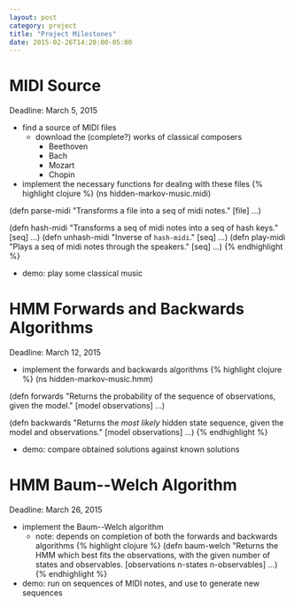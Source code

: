 ```yaml
---
layout: post
category: project
title: "Project Milestones"
date: 2015-02-26T14:20:00-05:00
---
```


# MIDI Source

Deadline: March 5, 2015

- find a source of MIDI files
    - download the (complete?) works of classical composers
        - Beethoven
        - Bach
        - Mozart
        - Chopin
- implement the necessary functions for dealing with these files
{% highlight clojure %}
(ns hidden-markov-music.midi)

(defn parse-midi
  "Transforms a file into a seq of midi notes."
  [file]
  ...)

(defn hash-midi
  "Transforms a seq of midi notes into a seq of hash keys."
  [seq]
  ...)
(defn unhash-midi
  "Inverse of `hash-midi`."
  [seq]
  ...)
(defn play-midi
  "Plays a seq of midi notes through the speakers."
  [seq]
  ...)
{% endhighlight %}
- demo: play some classical music


# HMM Forwards and Backwards Algorithms

Deadline: March 12, 2015

- implement the forwards and backwards algorithms
{% highlight clojure %}
(ns hidden-markov-music.hmm)

(defn forwards
  "Returns the probability of the sequence of observations, given the model."
  [model observations]
  ...)

(defn backwards
  "Returns the *most likely* hidden state sequence, given the model and
  observations."
  [model observations]
  ...)
{% endhighlight %}
- demo: compare obtained solutions against known solutions


# HMM Baum--Welch Algorithm

Deadline: March 26, 2015

- implement the Baum--Welch algorithm
    - note: depends on completion of both the forwards and backwards algorithms
{% highlight clojure %}
(defn baum-welch
  "Returns the HMM which best fits the observations, with the given number of
  states and observables.
  [observations n-states n-observables]
  ...)
{% endhighlight %}
- demo: run on sequences of MIDI notes, and use to generate new sequences

